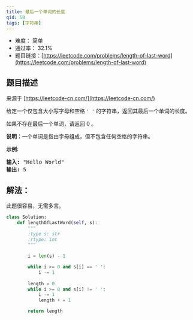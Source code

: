 ```yaml
---
title: 最后一个单词的长度
qid: 58
tags: [字符串]
---
```




- 难度： 简单
- 通过率： 32.1%
- 题目链接：[https://leetcode.com/problems/length-of-last-word](https://leetcode.com/problems/length-of-last-word)


## 题目描述

来源于 [https://leetcode-cn.com/](https://leetcode-cn.com/)

<p>给定一个仅包含大小写字母和空格&nbsp;<code>&#39; &#39;</code>&nbsp;的字符串，返回其最后一个单词的长度。</p>

<p>如果不存在最后一个单词，请返回 0&nbsp;。</p>

<p><strong>说明：</strong>一个单词是指由字母组成，但不包含任何空格的字符串。</p>

<p><strong>示例:</strong></p>

<pre><strong>输入:</strong> &quot;Hello World&quot;
<strong>输出:</strong> 5
</pre>


## 解法：

此题很容易，无需多言。

```python
class Solution:
    def lengthOfLastWord(self, s):
        """
        :type s: str
        :rtype: int
        """
        
        i = len(s) - 1

        while i >= 0 and s[i] == ' ':
            i -= 1
        
        length = 0
        while i >= 0 and s[i] != ' ':
            i -= 1
            length + = 1

        return length
```